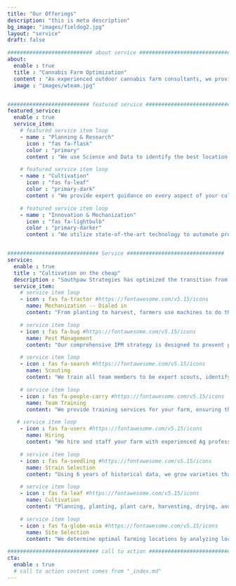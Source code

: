 ```yaml
---
title: "Our Offerings"
description: "this is meta description"
bg_image: "images/fieldog2.jpg"
layout: "service"
draft: false

########################### about service #############################
about:
  enable : true
  title : "Cannabis Farm Optimization"
  content : "As experienced outdoor cannabis farm consultants, we provide expert guidance on every aspect of your cultivation operation, from site selection and soil preparation to strain selection, pest management, and sustainable farming practices. We specialize in optimizing yields through organic and regenerative agriculture techniques, ensuring compliance with local regulations, and implementing cost-effective irrigation and nutrient management systems. Whether you're launching a new farm or improving an existing one, we offer customized solutions tailored to your climate, soil conditions, and business goals. Our goal is to help you maximize production, enhance cannabinoid profiles, and create a thriving, environmentally friendly cannabis farm."
  image : "images/wteam.jpg"


########################## featured service ############################
featured_service:
  enable : true
  service_item:
    # featured service item loop
    - name : "Planning & Research"
      icon : "fas fa-flask"
      color : "primary"
      content : "We use Science and Data to identify the best location for newly constructed farms. We utilize soil & water test results in order to condition soil and optimize fertigation schedules for existing farms."

    # featured service item loop
    - name : "Cultivation"
      icon : "fas fa-leaf"
      color : "primary-dark"
      content : "We provide expert guidance on every aspect of your cultivation operation, from seed to harvest to sale."

    # featured service item loop
    - name : "Innovation & Mechanization"
      icon : "fas fa-lightbulb"
      color : "primary-darker"
      content : "We utilize state-of-the-art technology to automate processes wherever possible, reducing labor inputs and maximizing efficiency to protect your bottom line."


############################# Service ###############################
service:
  enable : true
  title : "Cultivation on the cheap"
  description : "Southpaw Strategies has optimized the transition from traditional agriculture to specialized crop production"
  service_item:
    # service item loop
    - icon : fas fa-tractor #https://fontawesome.com/v5.15/icons
      name: Mechanization -- Dialed in
      content: "From planting to harvest, farmers use machines to do the heavy lifting. We've developed proprietary machines that streamline cannabis cultivation"

    # service item loop
    - icon : fas fa-bug #https://fontawesome.com/v5.15/icons
      name: Pest Management
      content: "Our comprehensive IPM strategy is designed to prevent pests and mold before they can establish themselves on our plants"

    # service item loop
    - icon : fas fa-search #https://fontawesome.com/v5.15/icons
      name: Scouting
      content: "We train all team members to be expert scouts, identifying any plant issues before they are damaging to the crop"

    # service item loop
    - icon : fas fa-people-carry #https://fontawesome.com/v5.15/icons
      name: Team Training
      content: "We provide training services for your farm, ensuring that each member of the team is working efficiently and with purpose"

   # service item loop
    - icon : fas fa-users #https://fontawesome.com/v5.15/icons
      name: Hiring
      content: "We hire and staff your farm with experienced Ag professionals"

    # service item loop
    - icon : fas fa-seedling #https://fontawesome.com/v5.15/icons
      name: Strain Selection
      content: "Using 6 years of historical data, we grow varieties that are idealized for the Michigan growing season"

    # service item loop
    - icon : fas fa-leaf #https://fontawesome.com/v5.15/icons
      name: Cultivation
      content: "Planning, planting, plant care, harvesting, drying, and storage."

    # service item loop
    - icon : fas fa-globe-asia #https://fontawesome.com/v5.15/icons
      name: Site Selection
      content: "We determine optimal farming locations by analyzing local and state regulations alongside climate conditions"

############################# call to action #################################
cta:
  enable : true
  # call to action content comes from "_index.md"
---
```

